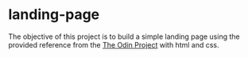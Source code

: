 # landing-page
The objective of this project is to build a simple landing page using the provided reference from the [The Odin Project](theodinproject.com) with html and css.